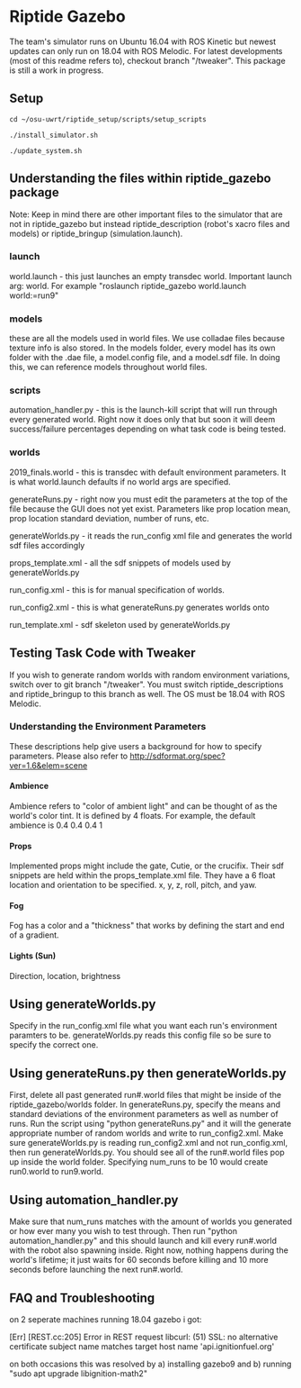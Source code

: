 # Riptide Gazebo

The team's simulator runs on Ubuntu 16.04 with ROS Kinetic but newest updates can only run on 18.04 with ROS Melodic. For latest developments (most of this readme refers to), checkout branch "/tweaker". This package is still a work in progress.

## Setup

```text
cd ~/osu-uwrt/riptide_setup/scripts/setup_scripts
```
```text
./install_simulator.sh
```
```text
./update_system.sh
```

## Understanding the files within riptide_gazebo package
Note: Keep in mind there are other important files to the simulator that are not in riptide_gazebo but instead riptide_description (robot's xacro files and models) or riptide_bringup (simulation.launch).

### launch
world.launch - this just launches an empty transdec world. Important launch arg: world. For example "roslaunch riptide_gazebo world.launch world:=run9"

### models
these are all the models used in world files. We use colladae files because texture info is also stored. In the models folder, every model has its own folder with the .dae file, a model.config file, and a model.sdf file. In doing this, we can reference models throughout world files.

### scripts
automation_handler.py - this is the launch-kill script that will run through every generated world. Right now it does only that but soon it will deem success/failure percentages depending on what task code is being tested.

### worlds
2019_finals.world - this is transdec with default environment parameters. It is what world.launch defaults if no world args are specified.

generateRuns.py - right now you must edit the parameters at the top of the file because the GUI does not yet exist. Parameters like prop location mean, prop location standard deviation, number of runs, etc.
 
generateWorlds.py - it reads the run_config xml file and generates the world sdf files accordingly

props_template.xml - all the sdf snippets of models used by generateWorlds.py 

run_config.xml - this is for manual specification of worlds. 

run_config2.xml - this is what generateRuns.py generates worlds onto

run_template.xml - sdf skeleton used by generateWorlds.py

## Testing Task Code with Tweaker

If you wish to generate random worlds with random environment variations, switch over to git branch "/tweaker". You must switch riptide_descriptions and riptide_bringup to this branch as well. The OS must be 18.04 with ROS Melodic. 

### Understanding the Environment Parameters
These descriptions help give users a background for how to specify parameters. Please also refer to http://sdformat.org/spec?ver=1.6&elem=scene

#### Ambience
Ambience refers to "color of ambient light" and can be thought of as the world's color tint. It is defined by 4 floats. For example, the default ambience is 0.4 0.4 0.4 1

#### Props
Implemented props might include the gate, Cutie, or the crucifix. Their sdf snippets are held within the props_template.xml file. They have a 6 float location and orientation to be specified. x, y, z, roll, pitch, and yaw.

#### Fog
Fog has a color and a "thickness" that works by defining the start and end of a gradient. 

#### Lights (Sun)
Direction, location, brightness

## Using generateWorlds.py

Specify in the run_config.xml file what you want each run's environment paramters to be. generateWorlds.py reads this config file so be sure to specify the correct one.

## Using generateRuns.py then generateWorlds.py

First, delete all past generated run#.world files that might be inside of the riptide_gazebo/worlds folder. In generateRuns.py, specify the means and standard deviations of the environment parameters as well as number of runs. Run the script using "python generateRuns.py" and it will the generate appropriate number of random worlds and write to run_config2.xml. Make sure generateWorlds.py is reading run_config2.xml and not run_config.xml, then run generateWorlds.py. You should see all of the run#.world files pop up inside the world folder. Specifying num_runs to be 10 would create run0.world to run9.world.

## Using automation_handler.py

Make sure that num_runs matches with the amount of worlds you generated or how ever many you wish to test through. Then run "python automation_handler.py" and this should launch and kill every run#.world with the robot also spawning inside. Right now, nothing happens during the world's lifetime; it just waits for 60 seconds before killing and 10 more seconds before launching the next run#.world.

## FAQ and Troubleshooting

on 2 seperate machines running 18.04 gazebo i got:

[Err] [REST.cc:205] Error in REST request
libcurl: (51) SSL: no alternative certificate subject name matches target host name 'api.ignitionfuel.org'

on both occasions this was resolved by a) installing gazebo9 and b) running "sudo apt upgrade libignition-math2"
